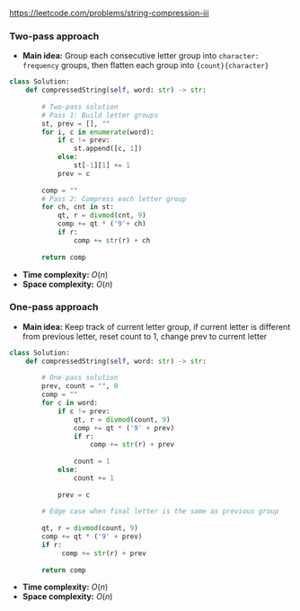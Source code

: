 https://leetcode.com/problems/string-compression-iii

### Two-pass approach

- **Main idea:** Group each consecutive letter group into `character: frequency` groups, then flatten each group into `{count}{character}` 

```python
class Solution:
    def compressedString(self, word: str) -> str:
        
        # Two-pass solution
        # Pass 1: Build letter groups
        st, prev = [], ""
        for i, c in enumerate(word):
            if c != prev:
                st.append([c, 1])
            else:
                st[-1][1] += 1
            prev = c
        
        comp = ""
        # Pass 2: Compress each letter group
        for ch, cnt in st:
            qt, r = divmod(cnt, 9)
            comp += qt * ('9'+ ch)
            if r:
                comp += str(r) + ch
            
        return comp
```

- **Time complexity:** $O(n)$
- **Space complexity:** $O(n)$

### One-pass approach

- **Main idea:** Keep track of current letter group, if current letter is different from previous letter, reset count to 1, change prev to current letter

```python
class Solution:
    def compressedString(self, word: str) -> str:
        
        # One-pass solution
        prev, count = "", 0
        comp = ""
        for c in word:
            if c != prev:
                qt, r = divmod(count, 9)
                comp += qt * ('9' + prev)
                if r:
                    comp += str(r) + prev
                
                count = 1
            else:
                count += 1
                
            prev = c
        
        # Edge case when final letter is the same as previous group
        
        qt, r = divmod(count, 9)
        comp += qt * ('9' + prev)
        if r:
             comp += str(r) + prev
                
        return comp
```

- **Time complexity:** $O(n)$
- **Space complexity:** $O(n)$